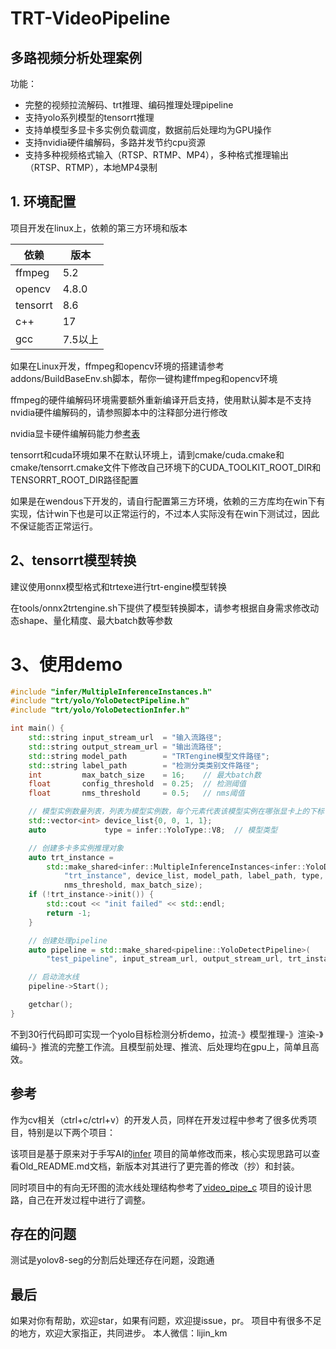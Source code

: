 # TRT-VideoPipeline

## 多路视频分析处理案例

功能：

- 完整的视频拉流解码、trt推理、编码推理处理pipeline
- 支持yolo系列模型的tensorrt推理
- 支持单模型多显卡多实例负载调度，数据前后处理均为GPU操作
- 支持nvidia硬件编解码，多路并发节约cpu资源
- 支持多种视频格式输入（RTSP、RTMP、MP4），多种格式推理输出（RTSP、RTMP），本地MP4录制

## 1. 环境配置

项目开发在linux上，依赖的第三方环境和版本

| 依赖       | 版本    |
|----------|-------|
| ffmpeg   | 5.2   |
| opencv   | 4.8.0 |
| tensorrt | 8.6   |
| c++      | 17    |
| gcc      | 7.5以上 |

如果在Linux开发，ffmpeg和opencv环境的搭建请参考addons/BuildBaseEnv.sh脚本，帮你一键构建ffmpeg和opencv环境

ffmpeg的硬件编解码环境需要额外重新编译开启支持，使用默认脚本是不支持nvidia硬件编解码的，请参照脚本中的注释部分进行修改

nvidia显卡硬件编解码能力参[考表](https://developer.nvidia.com/video-encode-decode-gpu-support-matrix)

tensorrt和cuda环境如果不在默认环境上，请到cmake/cuda.cmake和cmake/tensorrt.cmake文件下修改自己环境下的CUDA_TOOLKIT_ROOT_DIR和TENSORRT_ROOT_DIR路径配置

如果是在wendous下开发的，请自行配置第三方环境，依赖的三方库均在win下有实现，估计win下也是可以正常运行的，不过本人实际没有在win下测试过，因此不保证能否正常运行。

## 2、tensorrt模型转换

建议使用onnx模型格式和trtexe进行trt-engine模型转换

在tools/onnx2trtengine.sh下提供了模型转换脚本，请参考根据自身需求修改动态shape、量化精度、最大batch数等参数

# 3、使用demo

~~~cpp
#include "infer/MultipleInferenceInstances.h"
#include "trt/yolo/YoloDetectPipeline.h"
#include "trt/yolo/YoloDetectionInfer.h"

int main() {
    std::string input_stream_url  = "输入流路径";
    std::string output_stream_url = "输出流路径";
    std::string model_path        = "TRTengine模型文件路径";
    std::string label_path        = "检测分类类别文件路径";
    int         max_batch_size    = 16;    // 最大batch数
    float       config_threshold  = 0.25;  // 检测阈值
    float       nms_threshold     = 0.5;   // nms阈值

    // 模型实例数量列表，列表为模型实例数，每个元素代表该模型实例在哪张显卡上的下标
    std::vector<int> device_list{0, 0, 1, 1};
    auto             type = infer::YoloType::V8;  // 模型类型

    // 创建多卡多实例推理对象
    auto trt_instance =
        std::make_shared<infer::MultipleInferenceInstances<infer::YoloDetectionInfer>>(
            "trt_instance", device_list, model_path, label_path, type, config_threshold,
            nms_threshold, max_batch_size);
    if (!trt_instance->init()) {
        std::cout << "init failed" << std::endl;
        return -1;
    }

    // 创建处理pipeline
    auto pipeline = std::make_shared<pipeline::YoloDetectPipeline>(
        "test_pipeline", input_stream_url, output_stream_url, trt_instance);

    // 启动流水线
    pipeline->Start();

    getchar();
}
~~~

不到30行代码即可实现一个yolo目标检测分析demo，拉流-》模型推理-》渲染-》编码-》推流的完整工作流。且模型前处理、推流、后处理均在gpu上，简单且高效。

## 参考

作为cv相关（ctrl+c/ctrl+v）的开发人员，同样在开发过程中参考了很多优秀项目，特别是以下两个项目：

该项目是基于原来对于手写AI的[infer](https://github.com/shouxieai/infer)
项目的简单修改而来，核心实现思路可以查看Old_README.md文档，新版本对其进行了更完善的修改（抄）和封装。

同时项目中的有向无环图的流水线处理结构参考了[video_pipe_c](https://github.com/sherlockchou86/video_pipe_c)
项目的设计思路，自己在开发过程中进行了调整。

## 存在的问题

测试是yolov8-seg的分割后处理还存在问题，没跑通

## 最后

如果对你有帮助，欢迎star，如果有问题，欢迎提issue，pr。
项目中有很多不足的地方，欢迎大家指正，共同进步。
本人微信：lijin_km
